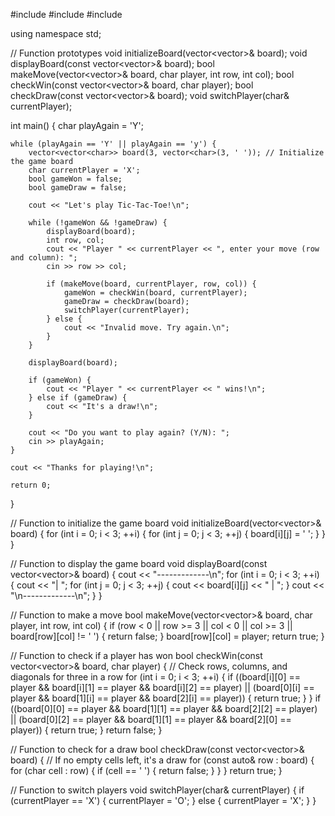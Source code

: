 #include <iostream>
#include <vector>
#include <string>

using namespace std;

// Function prototypes
void initializeBoard(vector<vector<char>>& board);
void displayBoard(const vector<vector<char>>& board);
bool makeMove(vector<vector<char>>& board, char player, int row, int col);
bool checkWin(const vector<vector<char>>& board, char player);
bool checkDraw(const vector<vector<char>>& board);
void switchPlayer(char& currentPlayer);

int main() {
    char playAgain = 'Y';
    
    while (playAgain == 'Y' || playAgain == 'y') {
        vector<vector<char>> board(3, vector<char>(3, ' ')); // Initialize the game board
        char currentPlayer = 'X';
        bool gameWon = false;
        bool gameDraw = false;
        
        cout << "Let's play Tic-Tac-Toe!\n";
        
        while (!gameWon && !gameDraw) {
            displayBoard(board);
            int row, col;
            cout << "Player " << currentPlayer << ", enter your move (row and column): ";
            cin >> row >> col;
            
            if (makeMove(board, currentPlayer, row, col)) {
                gameWon = checkWin(board, currentPlayer);
                gameDraw = checkDraw(board);
                switchPlayer(currentPlayer);
            } else {
                cout << "Invalid move. Try again.\n";
            }
        }
        
        displayBoard(board);
        
        if (gameWon) {
            cout << "Player " << currentPlayer << " wins!\n";
        } else if (gameDraw) {
            cout << "It's a draw!\n";
        }
        
        cout << "Do you want to play again? (Y/N): ";
        cin >> playAgain;
    }
    
    cout << "Thanks for playing!\n";
    
    return 0;
}

// Function to initialize the game board
void initializeBoard(vector<vector<char>>& board) {
    for (int i = 0; i < 3; ++i) {
        for (int j = 0; j < 3; ++j) {
            board[i][j] = ' ';
        }
    }
}

// Function to display the game board
void displayBoard(const vector<vector<char>>& board) {
    cout << "-------------\n";
    for (int i = 0; i < 3; ++i) {
        cout << "| ";
        for (int j = 0; j < 3; ++j) {
            cout << board[i][j] << " | ";
        }
        cout << "\n-------------\n";
    }
}

// Function to make a move
bool makeMove(vector<vector<char>>& board, char player, int row, int col) {
    if (row < 0 || row >= 3 || col < 0 || col >= 3 || board[row][col] != ' ') {
        return false;
    }
    board[row][col] = player;
    return true;
}

// Function to check if a player has won
bool checkWin(const vector<vector<char>>& board, char player) {
    // Check rows, columns, and diagonals for three in a row
    for (int i = 0; i < 3; ++i) {
        if ((board[i][0] == player && board[i][1] == player && board[i][2] == player) ||
            (board[0][i] == player && board[1][i] == player && board[2][i] == player)) {
            return true;
        }
    }
    if ((board[0][0] == player && board[1][1] == player && board[2][2] == player) ||
        (board[0][2] == player && board[1][1] == player && board[2][0] == player)) {
        return true;
    }
    return false;
}

// Function to check for a draw
bool checkDraw(const vector<vector<char>>& board) {
    // If no empty cells left, it's a draw
    for (const auto& row : board) {
        for (char cell : row) {
            if (cell == ' ') {
                return false;
            }
        }
    }
    return true;
}

// Function to switch players
void switchPlayer(char& currentPlayer) {
    if (currentPlayer == 'X') {
        currentPlayer = 'O';
    } else {
        currentPlayer = 'X';
    }
}
